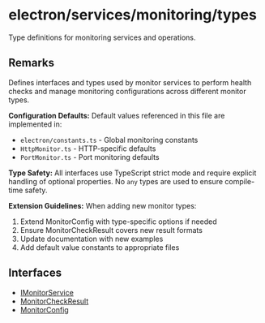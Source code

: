 # electron/services/monitoring/types

Type definitions for monitoring services and operations.

## Remarks

Defines interfaces and types used by monitor services to perform health
checks and manage monitoring configurations across different monitor types.

**Configuration Defaults:** Default values referenced in this file are
implemented in:

- `electron/constants.ts` - Global monitoring constants
- `HttpMonitor.ts` - HTTP-specific defaults
- `PortMonitor.ts` - Port monitoring defaults

**Type Safety:** All interfaces use TypeScript strict mode and require
explicit handling of optional properties. No `any` types are used to ensure
compile-time safety.

**Extension Guidelines:** When adding new monitor types:

1. Extend MonitorConfig with type-specific options if needed
2. Ensure MonitorCheckResult covers new result formats
3. Update documentation with new examples
4. Add default value constants to appropriate files

## Interfaces

- [IMonitorService](interfaces/IMonitorService.md)
- [MonitorCheckResult](interfaces/MonitorCheckResult.md)
- [MonitorConfig](interfaces/MonitorConfig.md)
